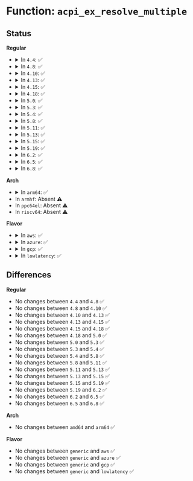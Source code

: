 # Function: <code>acpi_ex_resolve_multiple</code>

## Status
<b>Regular</b>
<ul>
<li>
<details>
<summary>In <code>4.4</code>: ✅</summary>

```c
acpi_status acpi_ex_resolve_multiple(struct acpi_walk_state *walk_state, union acpi_operand_object *operand, acpi_object_type *return_type, union acpi_operand_object **return_desc);
```

**Collision:** Unique Global

**Inline:** No

**Transformation:** False

**Instances:**

```
In drivers/acpi/acpica/exresolv.c (ffffffff81498d8a)
Location: drivers/acpi/acpica/exresolv.c:334
Inline: False
Direct callers:
  - drivers/acpi/acpica/exoparg1.c:acpi_ex_opcode_1A_0T_1R
  - drivers/acpi/acpica/exoparg1.c:acpi_ex_opcode_1A_0T_1R
```
**Symbols:**

```
ffffffff81498d8a-ffffffff81498fd9: acpi_ex_resolve_multiple (STB_GLOBAL)
```
</details>
</li>
<li>
<details>
<summary>In <code>4.8</code>: ✅</summary>

```c
acpi_status acpi_ex_resolve_multiple(struct acpi_walk_state *walk_state, union acpi_operand_object *operand, acpi_object_type *return_type, union acpi_operand_object **return_desc);
```

**Collision:** Unique Global

**Inline:** No

**Transformation:** False

**Instances:**

```
In drivers/acpi/acpica/exresolv.c (ffffffff814e7ac2)
Location: drivers/acpi/acpica/exresolv.c:335
Inline: False
Direct callers:
  - drivers/acpi/acpica/exoparg1.c:acpi_ex_opcode_1A_0T_1R
  - drivers/acpi/acpica/exoparg1.c:acpi_ex_opcode_1A_0T_1R
```
**Symbols:**

```
ffffffff814e7ac2-ffffffff814e7d27: acpi_ex_resolve_multiple (STB_GLOBAL)
```
</details>
</li>
<li>
<details>
<summary>In <code>4.10</code>: ✅</summary>

```c
acpi_status acpi_ex_resolve_multiple(struct acpi_walk_state *walk_state, union acpi_operand_object *operand, acpi_object_type *return_type, union acpi_operand_object **return_desc);
```

**Collision:** Unique Global

**Inline:** No

**Transformation:** False

**Instances:**

```
In drivers/acpi/acpica/exresolv.c (ffffffff8150a316)
Location: drivers/acpi/acpica/exresolv.c:335
Inline: False
Direct callers:
  - drivers/acpi/acpica/exoparg1.c:acpi_ex_opcode_1A_0T_1R
  - drivers/acpi/acpica/exoparg1.c:acpi_ex_opcode_1A_0T_1R
```
**Symbols:**

```
ffffffff8150a316-ffffffff8150a57b: acpi_ex_resolve_multiple (STB_GLOBAL)
```
</details>
</li>
<li>
<details>
<summary>In <code>4.13</code>: ✅</summary>

```c
acpi_status acpi_ex_resolve_multiple(struct acpi_walk_state *walk_state, union acpi_operand_object *operand, acpi_object_type *return_type, union acpi_operand_object **return_desc);
```

**Collision:** Unique Global

**Inline:** No

**Transformation:** False

**Instances:**

```
In drivers/acpi/acpica/exresolv.c (ffffffff8151a940)
Location: drivers/acpi/acpica/exresolv.c:336
Inline: False
Direct callers:
  - drivers/acpi/acpica/exoparg1.c:acpi_ex_opcode_1A_0T_1R
  - drivers/acpi/acpica/exoparg1.c:acpi_ex_opcode_1A_0T_1R
```
**Symbols:**

```
ffffffff8151a940-ffffffff8151abb4: acpi_ex_resolve_multiple (STB_GLOBAL)
```
</details>
</li>
<li>
<details>
<summary>In <code>4.15</code>: ✅</summary>

```c
acpi_status acpi_ex_resolve_multiple(struct acpi_walk_state *walk_state, union acpi_operand_object *operand, acpi_object_type *return_type, union acpi_operand_object **return_desc);
```

**Collision:** Unique Global

**Inline:** No

**Transformation:** False

**Instances:**

```
In drivers/acpi/acpica/exresolv.c (ffffffff8156979c)
Location: drivers/acpi/acpica/exresolv.c:336
Inline: False
Direct callers:
  - drivers/acpi/acpica/exoparg1.c:acpi_ex_opcode_1A_0T_1R
  - drivers/acpi/acpica/exoparg1.c:acpi_ex_opcode_1A_0T_1R
```
**Symbols:**

```
ffffffff8156979c-ffffffff81569b47: acpi_ex_resolve_multiple (STB_GLOBAL)
```
</details>
</li>
<li>
<details>
<summary>In <code>4.18</code>: ✅</summary>

```c
acpi_status acpi_ex_resolve_multiple(struct acpi_walk_state *walk_state, union acpi_operand_object *operand, acpi_object_type *return_type, union acpi_operand_object **return_desc);
```

**Collision:** Unique Global

**Inline:** No

**Transformation:** False

**Instances:**

```
In drivers/acpi/acpica/exresolv.c (ffffffff815a0401)
Location: drivers/acpi/acpica/exresolv.c:302
Inline: False
Direct callers:
  - drivers/acpi/acpica/exoparg1.c:acpi_ex_opcode_1A_0T_1R
  - drivers/acpi/acpica/exoparg1.c:acpi_ex_opcode_1A_0T_1R
```
**Symbols:**

```
ffffffff815a0401-ffffffff815a0798: acpi_ex_resolve_multiple (STB_GLOBAL)
```
</details>
</li>
<li>
<details>
<summary>In <code>5.0</code>: ✅</summary>

```c
acpi_status acpi_ex_resolve_multiple(struct acpi_walk_state *walk_state, union acpi_operand_object *operand, acpi_object_type *return_type, union acpi_operand_object **return_desc);
```

**Collision:** Unique Global

**Inline:** No

**Transformation:** False

**Instances:**

```
In drivers/acpi/acpica/exresolv.c (ffffffff815b8a0c)
Location: drivers/acpi/acpica/exresolv.c:302
Inline: False
Direct callers:
  - drivers/acpi/acpica/exoparg1.c:acpi_ex_opcode_1A_0T_1R
  - drivers/acpi/acpica/exoparg1.c:acpi_ex_opcode_1A_0T_1R
```
**Symbols:**

```
ffffffff815b8a0c-ffffffff815b8db2: acpi_ex_resolve_multiple (STB_GLOBAL)
```
</details>
</li>
<li>
<details>
<summary>In <code>5.3</code>: ✅</summary>

```c
acpi_status acpi_ex_resolve_multiple(struct acpi_walk_state *walk_state, union acpi_operand_object *operand, acpi_object_type *return_type, union acpi_operand_object **return_desc);
```

**Collision:** Unique Global

**Inline:** No

**Transformation:** False

**Instances:**

```
In drivers/acpi/acpica/exresolv.c (ffffffff815ea57f)
Location: drivers/acpi/acpica/exresolv.c:302
Inline: False
Direct callers:
  - drivers/acpi/acpica/exoparg1.c:acpi_ex_opcode_1A_0T_1R
  - drivers/acpi/acpica/exoparg1.c:acpi_ex_opcode_1A_0T_1R
```
**Symbols:**

```
ffffffff815ea57f-ffffffff815ea93a: acpi_ex_resolve_multiple (STB_GLOBAL)
```
</details>
</li>
<li>
<details>
<summary>In <code>5.4</code>: ✅</summary>

```c
acpi_status acpi_ex_resolve_multiple(struct acpi_walk_state *walk_state, union acpi_operand_object *operand, acpi_object_type *return_type, union acpi_operand_object **return_desc);
```

**Collision:** Unique Global

**Inline:** No

**Transformation:** False

**Instances:**

```
In drivers/acpi/acpica/exresolv.c (ffffffff8160b914)
Location: drivers/acpi/acpica/exresolv.c:302
Inline: False
Direct callers:
  - drivers/acpi/acpica/exoparg1.c:acpi_ex_opcode_1A_0T_1R
  - drivers/acpi/acpica/exoparg1.c:acpi_ex_opcode_1A_0T_1R
```
**Symbols:**

```
ffffffff8160b914-ffffffff8160bccf: acpi_ex_resolve_multiple (STB_GLOBAL)
```
</details>
</li>
<li>
<details>
<summary>In <code>5.8</code>: ✅</summary>

```c
acpi_status acpi_ex_resolve_multiple(struct acpi_walk_state *walk_state, union acpi_operand_object *operand, acpi_object_type *return_type, union acpi_operand_object **return_desc);
```

**Collision:** Unique Global

**Inline:** No

**Transformation:** False

**Instances:**

```
In drivers/acpi/acpica/exresolv.c (ffffffff816b7c43)
Location: drivers/acpi/acpica/exresolv.c:302
Inline: False
Direct callers:
  - drivers/acpi/acpica/exoparg1.c:acpi_ex_opcode_1A_0T_1R
  - drivers/acpi/acpica/exoparg1.c:acpi_ex_opcode_1A_0T_1R
```
**Symbols:**

```
ffffffff816b7c43-ffffffff816b7ffe: acpi_ex_resolve_multiple (STB_GLOBAL)
```
</details>
</li>
<li>
<details>
<summary>In <code>5.11</code>: ✅</summary>

```c
acpi_status acpi_ex_resolve_multiple(struct acpi_walk_state *walk_state, union acpi_operand_object *operand, acpi_object_type *return_type, union acpi_operand_object **return_desc);
```

**Collision:** Unique Global

**Inline:** No

**Transformation:** False

**Instances:**

```
In drivers/acpi/acpica/exresolv.c (ffffffff816d564c)
Location: drivers/acpi/acpica/exresolv.c:302
Inline: False
Direct callers:
  - drivers/acpi/acpica/exoparg1.c:acpi_ex_opcode_1A_0T_1R
  - drivers/acpi/acpica/exoparg1.c:acpi_ex_opcode_1A_0T_1R
```
**Symbols:**

```
ffffffff816d564c-ffffffff816d5a07: acpi_ex_resolve_multiple (STB_GLOBAL)
```
</details>
</li>
<li>
<details>
<summary>In <code>5.13</code>: ✅</summary>

```c
acpi_status acpi_ex_resolve_multiple(struct acpi_walk_state *walk_state, union acpi_operand_object *operand, acpi_object_type *return_type, union acpi_operand_object **return_desc);
```

**Collision:** Unique Global

**Inline:** No

**Transformation:** False

**Instances:**

```
In drivers/acpi/acpica/exresolv.c (ffffffff816b75e4)
Location: drivers/acpi/acpica/exresolv.c:302
Inline: False
Direct callers:
  - drivers/acpi/acpica/exoparg1.c:acpi_ex_opcode_1A_0T_1R
  - drivers/acpi/acpica/exoparg1.c:acpi_ex_opcode_1A_0T_1R
```
**Symbols:**

```
ffffffff816b75e4-ffffffff816b799f: acpi_ex_resolve_multiple (STB_GLOBAL)
```
</details>
</li>
<li>
<details>
<summary>In <code>5.15</code>: ✅</summary>

```c
acpi_status acpi_ex_resolve_multiple(struct acpi_walk_state *walk_state, union acpi_operand_object *operand, acpi_object_type *return_type, union acpi_operand_object **return_desc);
```

**Collision:** Unique Global

**Inline:** No

**Transformation:** False

**Instances:**

```
In drivers/acpi/acpica/exresolv.c (ffffffff8172e60d)
Location: drivers/acpi/acpica/exresolv.c:302
Inline: False
Direct callers:
  - drivers/acpi/acpica/exoparg1.c:acpi_ex_opcode_1A_0T_1R
  - drivers/acpi/acpica/exoparg1.c:acpi_ex_opcode_1A_0T_1R
```
**Symbols:**

```
ffffffff8172e60d-ffffffff8172e9c8: acpi_ex_resolve_multiple (STB_GLOBAL)
```
</details>
</li>
<li>
<details>
<summary>In <code>5.19</code>: ✅</summary>

```c
acpi_status acpi_ex_resolve_multiple(struct acpi_walk_state *walk_state, union acpi_operand_object *operand, acpi_object_type *return_type, union acpi_operand_object **return_desc);
```

**Collision:** Unique Global

**Inline:** No

**Transformation:** False

**Instances:**

```
In drivers/acpi/acpica/exresolv.c (ffffffff8185f034)
Location: drivers/acpi/acpica/exresolv.c:302
Inline: False
Direct callers:
  - drivers/acpi/acpica/exoparg1.c:acpi_ex_opcode_1A_0T_1R
  - drivers/acpi/acpica/exoparg1.c:acpi_ex_opcode_1A_0T_1R
```
**Symbols:**

```
ffffffff8185f034-ffffffff8185f3f3: acpi_ex_resolve_multiple (STB_GLOBAL)
```
</details>
</li>
<li>
<details>
<summary>In <code>6.2</code>: ✅</summary>

```c
acpi_status acpi_ex_resolve_multiple(struct acpi_walk_state *walk_state, union acpi_operand_object *operand, acpi_object_type *return_type, union acpi_operand_object **return_desc);
```

**Collision:** Unique Global

**Inline:** No

**Transformation:** False

**Instances:**

```
In drivers/acpi/acpica/exresolv.c (ffffffff8199bbe0)
Location: drivers/acpi/acpica/exresolv.c:302
Inline: False
Direct callers:
  - drivers/acpi/acpica/exoparg1.c:acpi_ex_opcode_1A_0T_1R
  - drivers/acpi/acpica/exoparg1.c:acpi_ex_opcode_1A_0T_1R
```
**Symbols:**

```
ffffffff8199bbe0-ffffffff8199bfca: acpi_ex_resolve_multiple (STB_GLOBAL)
```
</details>
</li>
<li>
<details>
<summary>In <code>6.5</code>: ✅</summary>

```c
acpi_status acpi_ex_resolve_multiple(struct acpi_walk_state *walk_state, union acpi_operand_object *operand, acpi_object_type *return_type, union acpi_operand_object **return_desc);
```

**Collision:** Unique Global

**Inline:** No

**Transformation:** False

**Instances:**

```
In drivers/acpi/acpica/exresolv.c (ffffffff819e28d0)
Location: drivers/acpi/acpica/exresolv.c:302
Inline: False
Direct callers:
  - drivers/acpi/acpica/exoparg1.c:acpi_ex_opcode_1A_0T_1R
  - drivers/acpi/acpica/exoparg1.c:acpi_ex_opcode_1A_0T_1R
```
**Symbols:**

```
ffffffff819e28d0-ffffffff819e2cd4: acpi_ex_resolve_multiple (STB_GLOBAL)
```
</details>
</li>
<li>
<details>
<summary>In <code>6.8</code>: ✅</summary>

```c
acpi_status acpi_ex_resolve_multiple(struct acpi_walk_state *walk_state, union acpi_operand_object *operand, acpi_object_type *return_type, union acpi_operand_object **return_desc);
```

**Collision:** Unique Global

**Inline:** No

**Transformation:** False

**Instances:**

```
In drivers/acpi/acpica/exresolv.c (ffffffff81a2d620)
Location: drivers/acpi/acpica/exresolv.c:302
Inline: False
Direct callers:
  - drivers/acpi/acpica/exoparg1.c:acpi_ex_opcode_1A_0T_1R
  - drivers/acpi/acpica/exoparg1.c:acpi_ex_opcode_1A_0T_1R
```
**Symbols:**

```
ffffffff81a2d620-ffffffff81a2da24: acpi_ex_resolve_multiple (STB_GLOBAL)
```
</details>
</li>
</ul>
<b>Arch</b>
<ul>
<li>
<details>
<summary>In <code>arm64</code>: ✅</summary>

```c
acpi_status acpi_ex_resolve_multiple(struct acpi_walk_state *walk_state, union acpi_operand_object *operand, acpi_object_type *return_type, union acpi_operand_object **return_desc);
```

**Collision:** Unique Global

**Inline:** No

**Transformation:** False

**Instances:**

```
In drivers/acpi/acpica/exresolv.c (ffff800010788c18)
Location: drivers/acpi/acpica/exresolv.c:302
Inline: False
Direct callers:
  - drivers/acpi/acpica/exoparg1.c:acpi_ex_opcode_1A_0T_1R
  - drivers/acpi/acpica/exoparg1.c:acpi_ex_opcode_1A_0T_1R
```
**Symbols:**

```
ffff800010788c18-ffff800010788e88: acpi_ex_resolve_multiple (STB_GLOBAL)
```
</details>
</li>
<li>
In <code>armhf</code>: Absent ⚠️
</li>
<li>
In <code>ppc64el</code>: Absent ⚠️
</li>
<li>
In <code>riscv64</code>: Absent ⚠️
</li>
</ul>
<b>Flavor</b>
<ul>
<li>
<details>
<summary>In <code>aws</code>: ✅</summary>

```c
acpi_status acpi_ex_resolve_multiple(struct acpi_walk_state *walk_state, union acpi_operand_object *operand, acpi_object_type *return_type, union acpi_operand_object **return_desc);
```

**Collision:** Unique Global

**Inline:** No

**Transformation:** False

**Instances:**

```
In drivers/acpi/acpica/exresolv.c (ffffffff815ee897)
Location: drivers/acpi/acpica/exresolv.c:302
Inline: False
Direct callers:
  - drivers/acpi/acpica/exoparg1.c:acpi_ex_opcode_1A_0T_1R
  - drivers/acpi/acpica/exoparg1.c:acpi_ex_opcode_1A_0T_1R
```
**Symbols:**

```
ffffffff815ee897-ffffffff815eeb14: acpi_ex_resolve_multiple (STB_GLOBAL)
```
</details>
</li>
<li>
<details>
<summary>In <code>azure</code>: ✅</summary>

```c
acpi_status acpi_ex_resolve_multiple(struct acpi_walk_state *walk_state, union acpi_operand_object *operand, acpi_object_type *return_type, union acpi_operand_object **return_desc);
```

**Collision:** Unique Global

**Inline:** No

**Transformation:** False

**Instances:**

```
In drivers/acpi/acpica/exresolv.c (ffffffff815d9e8f)
Location: drivers/acpi/acpica/exresolv.c:302
Inline: False
Direct callers:
  - drivers/acpi/acpica/exoparg1.c:acpi_ex_opcode_1A_0T_1R
  - drivers/acpi/acpica/exoparg1.c:acpi_ex_opcode_1A_0T_1R
```
**Symbols:**

```
ffffffff815d9e8f-ffffffff815da10c: acpi_ex_resolve_multiple (STB_GLOBAL)
```
</details>
</li>
<li>
<details>
<summary>In <code>gcp</code>: ✅</summary>

```c
acpi_status acpi_ex_resolve_multiple(struct acpi_walk_state *walk_state, union acpi_operand_object *operand, acpi_object_type *return_type, union acpi_operand_object **return_desc);
```

**Collision:** Unique Global

**Inline:** No

**Transformation:** False

**Instances:**

```
In drivers/acpi/acpica/exresolv.c (ffffffff815ffbf4)
Location: drivers/acpi/acpica/exresolv.c:302
Inline: False
Direct callers:
  - drivers/acpi/acpica/exoparg1.c:acpi_ex_opcode_1A_0T_1R
  - drivers/acpi/acpica/exoparg1.c:acpi_ex_opcode_1A_0T_1R
```
**Symbols:**

```
ffffffff815ffbf4-ffffffff815fffaf: acpi_ex_resolve_multiple (STB_GLOBAL)
```
</details>
</li>
<li>
<details>
<summary>In <code>lowlatency</code>: ✅</summary>

```c
acpi_status acpi_ex_resolve_multiple(struct acpi_walk_state *walk_state, union acpi_operand_object *operand, acpi_object_type *return_type, union acpi_operand_object **return_desc);
```

**Collision:** Unique Global

**Inline:** No

**Transformation:** False

**Instances:**

```
In drivers/acpi/acpica/exresolv.c (ffffffff81619aa4)
Location: drivers/acpi/acpica/exresolv.c:302
Inline: False
Direct callers:
  - drivers/acpi/acpica/exoparg1.c:acpi_ex_opcode_1A_0T_1R
  - drivers/acpi/acpica/exoparg1.c:acpi_ex_opcode_1A_0T_1R
```
**Symbols:**

```
ffffffff81619aa4-ffffffff81619e5f: acpi_ex_resolve_multiple (STB_GLOBAL)
```
</details>
</li>
</ul>

## Differences
<b>Regular</b>
<ul>
<li>
No changes between <code>4.4</code> and <code>4.8</code> ✅
</li>
<li>
No changes between <code>4.8</code> and <code>4.10</code> ✅
</li>
<li>
No changes between <code>4.10</code> and <code>4.13</code> ✅
</li>
<li>
No changes between <code>4.13</code> and <code>4.15</code> ✅
</li>
<li>
No changes between <code>4.15</code> and <code>4.18</code> ✅
</li>
<li>
No changes between <code>4.18</code> and <code>5.0</code> ✅
</li>
<li>
No changes between <code>5.0</code> and <code>5.3</code> ✅
</li>
<li>
No changes between <code>5.3</code> and <code>5.4</code> ✅
</li>
<li>
No changes between <code>5.4</code> and <code>5.8</code> ✅
</li>
<li>
No changes between <code>5.8</code> and <code>5.11</code> ✅
</li>
<li>
No changes between <code>5.11</code> and <code>5.13</code> ✅
</li>
<li>
No changes between <code>5.13</code> and <code>5.15</code> ✅
</li>
<li>
No changes between <code>5.15</code> and <code>5.19</code> ✅
</li>
<li>
No changes between <code>5.19</code> and <code>6.2</code> ✅
</li>
<li>
No changes between <code>6.2</code> and <code>6.5</code> ✅
</li>
<li>
No changes between <code>6.5</code> and <code>6.8</code> ✅
</li>
</ul>
<b>Arch</b>
<ul>
<li>
No changes between <code>amd64</code> and <code>arm64</code> ✅
</li>
</ul>
<b>Flavor</b>
<ul>
<li>
No changes between <code>generic</code> and <code>aws</code> ✅
</li>
<li>
No changes between <code>generic</code> and <code>azure</code> ✅
</li>
<li>
No changes between <code>generic</code> and <code>gcp</code> ✅
</li>
<li>
No changes between <code>generic</code> and <code>lowlatency</code> ✅
</li>
</ul>
